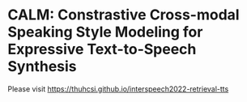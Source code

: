 # CALM: Constrastive Cross-modal Speaking Style Modeling for Expressive Text-to-Speech Synthesis
Please visit https://thuhcsi.github.io/interspeech2022-retrieval-tts
